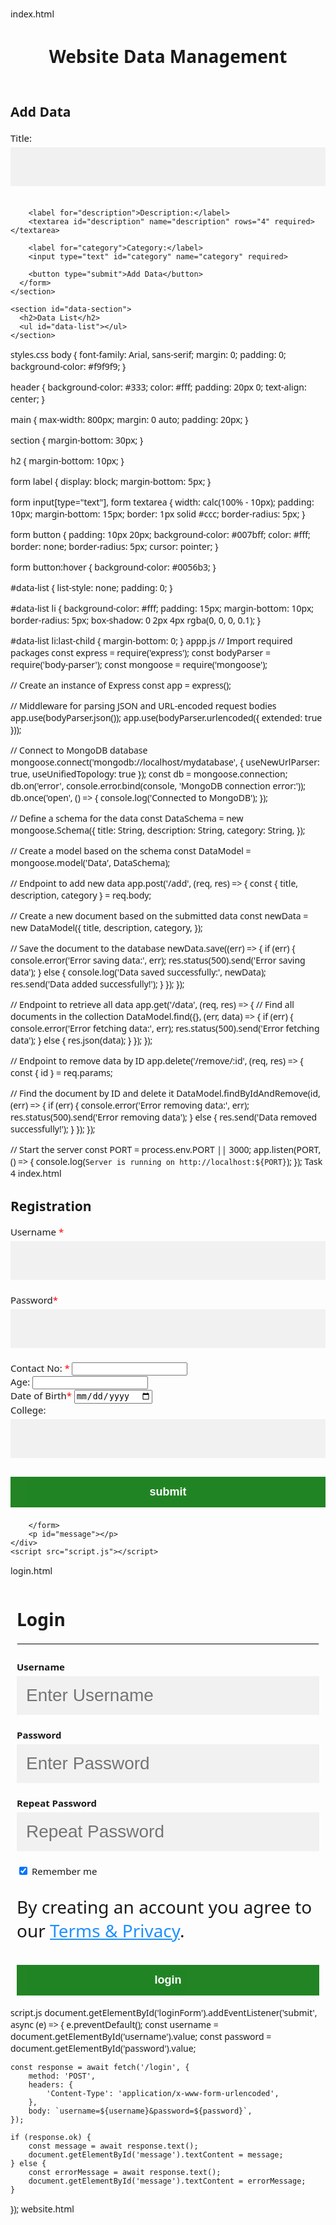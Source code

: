 index.html
<!DOCTYPE html>
<html lang="en">
<head>
  <meta charset="UTF-8">
  <meta name="viewport" content="width=device-width, initial-scale=1.0">
  <title>Website Data Management</title>
  <link rel="stylesheet" href="styles.css">
</head>
<body>
  <header>
    <h1>Website Data Management</h1>
  </header>
  
  <main>
    <section id="add-section">
      <h2>Add Data</h2>
      <form id="add-form">
        <label for="title">Title:</label>
        <input type="text" id="title" name="title" required>
        
        <label for="description">Description:</label>
        <textarea id="description" name="description" rows="4" required></textarea>
        
        <label for="category">Category:</label>
        <input type="text" id="category" name="category" required>
        
        <button type="submit">Add Data</button>
      </form>
    </section>
    
    <section id="data-section">
      <h2>Data List</h2>
      <ul id="data-list"></ul>
    </section>
  </main>

  <script src="https://unpkg.com/axios/dist/axios.min.js"></script>
  <script src="scripts.js"></script>
</body>
</html>
styles.css
body {
  font-family: Arial, sans-serif;
  margin: 0;
  padding: 0;
  background-color: #f9f9f9;
}

header {
  background-color: #333;
  color: #fff;
  padding: 20px 0;
  text-align: center;
}

main {
  max-width: 800px;
  margin: 0 auto;
  padding: 20px;
}

section {
  margin-bottom: 30px;
}

h2 {
  margin-bottom: 10px;
}

form label {
  display: block;
  margin-bottom: 5px;
}

form input[type="text"],
form textarea {
  width: calc(100% - 10px);
  padding: 10px;
  margin-bottom: 15px;
  border: 1px solid #ccc;
  border-radius: 5px;
}

form button {
  padding: 10px 20px;
  background-color: #007bff;
  color: #fff;
  border: none;
  border-radius: 5px;
  cursor: pointer;
}

form button:hover {
  background-color: #0056b3;
}

#data-list {
  list-style: none;
  padding: 0;
}

#data-list li {
  background-color: #fff;
  padding: 15px;
  margin-bottom: 10px;
  border-radius: 5px;
  box-shadow: 0 2px 4px rgba(0, 0, 0, 0.1);
}

#data-list li:last-child {
  margin-bottom: 0;
}
appp.js
// Import required packages
const express = require('express');
const bodyParser = require('body-parser');
const mongoose = require('mongoose');

// Create an instance of Express
const app = express();

// Middleware for parsing JSON and URL-encoded request bodies
app.use(bodyParser.json());
app.use(bodyParser.urlencoded({ extended: true }));

// Connect to MongoDB database
mongoose.connect('mongodb://localhost/mydatabase', { useNewUrlParser: true, useUnifiedTopology: true });
const db = mongoose.connection;
db.on('error', console.error.bind(console, 'MongoDB connection error:'));
db.once('open', () => {
  console.log('Connected to MongoDB');
});

// Define a schema for the data
const DataSchema = new mongoose.Schema({
  title: String,
  description: String,
  category: String,
});

// Create a model based on the schema
const DataModel = mongoose.model('Data', DataSchema);

// Endpoint to add new data
app.post('/add', (req, res) => {
  const { title, description, category } = req.body;
  
  // Create a new document based on the submitted data
  const newData = new DataModel({
    title,
    description,
    category,
  });

  // Save the document to the database
  newData.save((err) => {
    if (err) {
      console.error('Error saving data:', err);
      res.status(500).send('Error saving data');
    } else {
      console.log('Data saved successfully:', newData);
      res.send('Data added successfully!');
    }
  });
});

// Endpoint to retrieve all data
app.get('/data', (req, res) => {
  // Find all documents in the collection
  DataModel.find({}, (err, data) => {
    if (err) {
      console.error('Error fetching data:', err);
      res.status(500).send('Error fetching data');
    } else {
      res.json(data);
    }
  });
});

// Endpoint to remove data by ID
app.delete('/remove/:id', (req, res) => {
  const { id } = req.params;
  
  // Find the document by ID and delete it
  DataModel.findByIdAndRemove(id, (err) => {
    if (err) {
      console.error('Error removing data:', err);
      res.status(500).send('Error removing data');
    } else {
      res.send('Data removed successfully!');
    }
  });
});

// Start the server
const PORT = process.env.PORT || 3000;
app.listen(PORT, () => {
  console.log(`Server is running on http://localhost:${PORT}`);
});
Task 4
index.html
<!DOCTYPE html>
<html lang="en">

<head>
    <meta charset="UTF-8">
    <meta name="viewport" content="width=device-width, initial-scale=1.0">
    <title>Login Page</title>
    <link rel="stylesheet" href="style.css">
</head>

<body>
    <div class="container">
        <h2>Registration</h2>
        <form id="Sign-up Form">
            <div class="form-group">
                <label for="username">Username <span style="color: red;">*</span></label>
                <input type="text" id="username" name="username" required>
            </div>
            <div class="form-group">
                <label for="password">Password<span style="color: red;">*</span></label>
                <input type="password" id="password" name="password" required>
            </div>
            <div class="form-group">
                <label for="contact">Contact No: <span style="color: red;">*</span></label>
                <input type="tel" id="contact" name="contact">
            </div>
            <div class="form-group">
                <label for="age">Age:</label>
                <input type="number" id="age" name="age">
            </div>
            <div class="form-group">
                <label for="date">Date of Birth<span style="color: red;">*</span></label>
                <input type="date" id="dob" name="dob">
            </div>
            <div class="form-group">
                <label for="college">College:</label>
                <input type="text" id="college" name="college">
            </div>
            <button onclick="window.location.href='login.html'">submit</button>


        </form>
        <p id="message"></p>
    </div>
    <script src="script.js"></script>
</body>

</html>
login.html
<!DOCTYPE html>
<html>
<style>
    body {
        font-family: 'Segoe UI', Tahoma, Geneva, Verdana, sans-serif;
    }

    * {
        box-sizing: border-box
    }

    input[type=text],
    input[type=password] {
        width: 100%;
        font-size: 28px;
        padding: 15px;
        margin: 5px 0 22px 0;
        display: inline-block;
        border: none;
        background: #f1f1f1;
    }

    label {
        font-size: 15px;
    }

    input[type=text]:focus,
    input[type=password]:focus {
        background-color: #ddd;
        outline: none;
    }

    hr {
        border: 1px solid #f1f1f1;
        margin-bottom: 25px;
    }

    button {
        font-size: 18px;
        font-weight: bold;
        background-color: rgb(10, 119, 13);
        color: white;
        padding: 14px 20px;
        margin: 8px 0;
        border: none;
        cursor: pointer;
        width: 100%;
        opacity: 0.9;
    }

    button:hover {
        opacity: 1;
    }

    .formContainer {
        padding: 10px;
    }

    .formContainer p {
        font-size: 28px;
    }
</style>

<body>
    <form>
        <div class="formContainer">
            <h1>Login</h1>
            <hr>
            <label for="username"><b>Username</b></label>
            <input type="text" placeholder="Enter Username" name="username" required>
            <label for="password"><b>Password</b></label>
            <input type="password" placeholder="Enter Password" name="password" required>
            <label for="repeatPassword"><b>Repeat Password</b></label>
            <input type="password" placeholder="Repeat Password" name="repeatPassword" required>
            <label>
                <input type="checkbox" checked="checked" name="remember" style:"margin-bottom:15px"> Remember me
            </label>
            <p>By creating an account you agree to our <a href="#" style="color:dodgerblue">Terms & Privacy</a>.</p>
            <div>
                <button onclick="window.location.href='website.html'">login</button>
            </div>
        </div>
    </form>
</body>

</html>
script.js
document.getElementById('loginForm').addEventListener('submit', async (e) => {
    e.preventDefault();
    const username = document.getElementById('username').value;
    const password = document.getElementById('password').value;

    const response = await fetch('/login', {
        method: 'POST',
        headers: {
            'Content-Type': 'application/x-www-form-urlencoded',
        },
        body: `username=${username}&password=${password}`,
    });

    if (response.ok) {
        const message = await response.text();
        document.getElementById('message').textContent = message;
    } else {
        const errorMessage = await response.text();
        document.getElementById('message').textContent = errorMessage;
    }
});
website.html

<!DOCTYPE html>
<html lang="en">

<head>
    <meta charset="UTF-8">
    <meta http-equiv="X-UA-Compatible" content="IE=edge">
    <meta name="viewport" content="width=device-width, initial-scale=1.0">
    <title>Simple HTML HomePage</title>
    <link rel="stylesheet" href="https://cdnjs.cloudflare.com/ajax/libs/font-awesome/5.15.3/css/all.min.css">
    <style>
        @import url('https://fonts.googleapis.com/css2?family=Sriracha&display=swap');

        body {
            margin: 0;
            box-sizing: border-box;
        }

        /* CSS for header */
        .header {
            display: flex;
            justify-content: space-between;
            align-items: center;
            background-color: #f5f5f5;
        }

        .header .logo {
            font-size: 25px;
            font-family: 'Sriracha', cursive;
            color: #000;
            text-decoration: none;
            margin-left: 30px;
        }

        .nav-items {
            display: flex;
            justify-content: space-around;
            align-items: center;
            background-color: #f5f5f5;
            margin-right: 20px;
        }

        .nav-items a {
            text-decoration: none;
            color: #000;
            padding: 35px 20px;
        }

        /* CSS for main element */
        .intro {
            display: flex;
            flex-direction: column;
            justify-content: center;
            align-items: center;
            width: 100%;
            height: 520px;
            background: linear-gradient(to bottom, rgba(0, 0, 0, 0.5) 0%, rgba(0, 0, 0, 0.5) 100%), url("https://images.unsplash.com/photo-1587620962725-abab7fe55159?ixlib=rb-1.2.1&ixid=MnwxMjA3fDB8MHxwaG90by1wYWdlfHx8fGVufDB8fHx8&auto=format&fit=crop&w=1031&q=80");
            background-size: cover;
            background-position: center;
            background-repeat: no-repeat;
        }

        .intro h1 {
            font-family: sans-serif;
            font-size: 60px;
            color: #fff;
            font-weight: bold;
            text-transform: uppercase;
            margin: 0;
        }

        .intro p {
            font-size: 20px;
            color: #d1d1d1;
            text-transform: uppercase;
            margin: 20px 0;
        }

        .intro button {
            background-color: #5edaf0;
            color: #000;
            padding: 10px 25px;
            border: none;
            border-radius: 5px;
            font-size: 20px;
            font-weight: bold;
            cursor: pointer;
            box-shadow: 0px 0px 20px rgba(255, 255, 255, 0.4)
        }

        .achievements {
            display: flex;
            justify-content: space-around;
            align-items: center;
            padding: 40px 80px;
        }

        .achievements .work {
            display: flex;
            flex-direction: column;
            justify-content: center;
            align-items: center;
            padding: 0 40px;
        }

        .achievements .work i {
            width: fit-content;
            font-size: 50px;
            color: #333333;
            border-radius: 50%;
            border: 2px solid #333333;
            padding: 12px;
        }

        .achievements .work .work-heading {
            font-size: 20px;
            color: #333333;
            text-transform: uppercase;
            margin: 10px 0;
        }

        .achievements .work .work-text {
            font-size: 15px;
            color: #585858;
            margin: 10px 0;
        }

        .about-me {
            display: flex;
            justify-content: center;
            align-items: center;
            padding: 40px 80px;
            border-top: 2px solid #eeeeee;
        }

        .about-me img {
            width: 500px;
            max-width: 100%;
            height: auto;
            border-radius: 10px;
        }

        .about-me-text h2 {
            font-size: 30px;
            color: #333333;
            text-transform: uppercase;
            margin: 0;
        }

        .about-me-text p {
            font-size: 15px;
            color: #585858;
            margin: 10px 0;
        }

        /* CSS for footer */
        .footer {
            display: flex;
            justify-content: space-between;
            align-items: center;
            background-color: #302f49;
            padding: 40px 80px;
        }

        .footer .copy {
            color: #fff;
        }

        .bottom-links {
            display: flex;
            justify-content: space-around;
            align-items: center;
            padding: 40px 0;
        }

        .bottom-links .links {
            display: flex;
            flex-direction: column;
            justify-content: center;
            align-items: center;
            padding: 0 40px;
        }

        .bottom-links .links span {
            font-size: 20px;
            color: #fff;
            text-transform: uppercase;
            margin: 10px 0;
        }

        .bottom-links .links a {
            text-decoration: none;
            color: #a1a1a1;
            padding: 10px 20px;
        }
    </style>
</head>

<body>
    <header class="header">
        <a href="#" class="logo">Developer</a>
        <nav class="nav-items">
            <a href="#">Home</a>
            <a href="#">About</a>
            <a href="#">Contact</a>
        </nav>
    </header>
    <main>
        <div class="intro">
            <h1>A Web Developer</h1>
            <p>I am a web developer and I love to create websites.</p>
            <button>Learn More</button>
        </div>
        <div class="achievements">
            <div class="work">
                <i class="fas fa-atom"></i>
                <p class="work-heading">Projects</p>
                <p class="work-text">I have worked on many projects and I am very proud of them. I am a very good
                    developer and I am always looking for new projects.</p>
            </div>
            <div class="work">
                <i class="fas fa-skiing"></i>
                <p class="work-heading">Skills</p>
                <p class="work-text">I have a lot of skills and I am very good at them. I am very good at programming
                    and I am always looking for new skills.</p>
            </div>
            <div class="work">
                <i class="fas fa-ethernet"></i>
                <p class="work-heading">Network</p>
                <p class="work-text">I have a lot of network skills and I am very good at them. I am very good at
                    networking and I am always looking for new network skills.</p>
            </div>
        </div>
        <div class="about-me">
            <div class="about-me-text">
                <h2>About Me</h2>
                <p>I am a web developer and I love to create websites. I am a very good developer and I am always
                    looking for new projects. I am a very good developer and I am always looking for new projects.</p>
            </div>
            <img src="https://images.unsplash.com/photo-1596495578065-6e0763fa1178?ixlib=rb-1.2.1&ixid=MnwxMjA3fDB8MHxwaG90by1wYWdlfHx8fGVufDB8fHx8&auto=format&fit=crop&w=871&q=80"
                alt="me">
        </div>
    </main>
    <footer class="footer">
        <div class="copy">&copy; 2024 Developer</div>
        <div class="bottom-links">
            <div class="links">
                <span>More Info</span>
                <a href="#">Home</a>
                <a href="#">About</a>
                <a href="#">Contact</a>
            </div>
            <div class="links">
                <span>Social Links</span>
                <a href="#"><i class="fab fa-facebook"></i></a>
                <a href="#"><i class="fab fa-twitter"></i></a>
                <a href="#"><i class="fab fa-instagram"></i></a>
            </div>
        </div>
    </footer>
</body>

</html>

<!DOCTYPE html>
<html lang="en">

<head>
    <meta charset="UTF-8">
    <meta http-equiv="X-UA-Compatible" content="IE=edge">
    <meta name="viewport" content="width=device-width, initial-scale=1.0">
    <title>Simple HTML HomePage</title>
    <link rel="stylesheet" href="https://cdnjs.cloudflare.com/ajax/libs/font-awesome/5.15.3/css/all.min.css">
    <style>
        @import url('https://fonts.googleapis.com/css2?family=Sriracha&display=swap');

        body {
            margin: 0;
            box-sizing: border-box;
        }

        /* CSS for header */
        .header {
            display: flex;
            justify-content: space-between;
            align-items: center;
            background-color: #f5f5f5;
        }

        .header .logo {
            font-size: 25px;
            font-family: 'Sriracha', cursive;
            color: #000;
            text-decoration: none;
            margin-left: 30px;
        }

        .nav-items {
            display: flex;
            justify-content: space-around;
            align-items: center;
            background-color: #f5f5f5;
            margin-right: 20px;
        }

        .nav-items a {
            text-decoration: none;
            color: #000;
            padding: 35px 20px;
        }

        /* CSS for main element */
        .intro {
            display: flex;
            flex-direction: column;
            justify-content: center;
            align-items: center;
            width: 100%;
            height: 520px;
            background: linear-gradient(to bottom, rgba(0, 0, 0, 0.5) 0%, rgba(0, 0, 0, 0.5) 100%), url("https://images.unsplash.com/photo-1587620962725-abab7fe55159?ixlib=rb-1.2.1&ixid=MnwxMjA3fDB8MHxwaG90by1wYWdlfHx8fGVufDB8fHx8&auto=format&fit=crop&w=1031&q=80");
            background-size: cover;
            background-position: center;
            background-repeat: no-repeat;
        }

        .intro h1 {
            font-family: sans-serif;
            font-size: 60px;
            color: #fff;
            font-weight: bold;
            text-transform: uppercase;
            margin: 0;
        }

        .intro p {
            font-size: 20px;
            color: #d1d1d1;
            text-transform: uppercase;
            margin: 20px 0;
        }

        .intro button {
            background-color: #5edaf0;
            color: #000;
            padding: 10px 25px;
            border: none;
            border-radius: 5px;
            font-size: 20px;
            font-weight: bold;
            cursor: pointer;
            box-shadow: 0px 0px 20px rgba(255, 255, 255, 0.4)
        }

        .achievements {
            display: flex;
            justify-content: space-around;
            align-items: center;
            padding: 40px 80px;
        }

        .achievements .work {
            display: flex;
            flex-direction: column;
            justify-content: center;
            align-items: center;
            padding: 0 40px;
        }

        .achievements .work i {
            width: fit-content;
            font-size: 50px;
            color: #333333;
            border-radius: 50%;
            border: 2px solid #333333;
            padding: 12px;
        }

        .achievements .work .work-heading {
            font-size: 20px;
            color: #333333;
            text-transform: uppercase;
            margin: 10px 0;
        }

        .achievements .work .work-text {
            font-size: 15px;
            color: #585858;
            margin: 10px 0;
        }

        .about-me {
            display: flex;
            justify-content: center;
            align-items: center;
            padding: 40px 80px;
            border-top: 2px solid #eeeeee;
        }

        .about-me img {
            width: 500px;
            max-width: 100%;
            height: auto;
            border-radius: 10px;
        }

        .about-me-text h2 {
            font-size: 30px;
            color: #333333;
            text-transform: uppercase;
            margin: 0;
        }

        .about-me-text p {
            font-size: 15px;
            color: #585858;
            margin: 10px 0;
        }

        /* CSS for footer */
        .footer {
            display: flex;
            justify-content: space-between;
            align-items: center;
            background-color: #302f49;
            padding: 40px 80px;
        }

        .footer .copy {
            color: #fff;
        }

        .bottom-links {
            display: flex;
            justify-content: space-around;
            align-items: center;
            padding: 40px 0;
        }

        .bottom-links .links {
            display: flex;
            flex-direction: column;
            justify-content: center;
            align-items: center;
            padding: 0 40px;
        }

        .bottom-links .links span {
            font-size: 20px;
            color: #fff;
            text-transform: uppercase;
            margin: 10px 0;
        }

        .bottom-links .links a {
            text-decoration: none;
            color: #a1a1a1;
            padding: 10px 20px;
        }
    </style>
</head>

<body>
    <header class="header">
        <a href="#" class="logo">Developer</a>
        <nav class="nav-items">
            <a href="#">Home</a>
            <a href="#">About</a>
            <a href="#">Contact</a>
        </nav>
    </header>
    <main>
        <div class="intro">
            <h1>A Web Developer</h1>
            <p>I am a web developer and I love to create websites.</p>
            <button>Learn More</button>
        </div>
        <div class="achievements">
            <div class="work">
                <i class="fas fa-atom"></i>
                <p class="work-heading">Projects</p>
                <p class="work-text">I have worked on many projects and I am very proud of them. I am a very good
                    developer and I am always looking for new projects.</p>
            </div>
            <div class="work">
                <i class="fas fa-skiing"></i>
                <p class="work-heading">Skills</p>
                <p class="work-text">I have a lot of skills and I am very good at them. I am very good at programming
                    and I am always looking for new skills.</p>
            </div>
            <div class="work">
                <i class="fas fa-ethernet"></i>
                <p class="work-heading">Network</p>
                <p class="work-text">I have a lot of network skills and I am very good at them. I am very good at
                    networking and I am always looking for new network skills.</p>
            </div>
        </div>
        <div class="about-me">
            <div class="about-me-text">
                <h2>About Me</h2>
                <p>I am a web developer and I love to create websites. I am a very good developer and I am always
                    looking for new projects. I am a very good developer and I am always looking for new projects.</p>
            </div>
            <img src="https://images.unsplash.com/photo-1596495578065-6e0763fa1178?ixlib=rb-1.2.1&ixid=MnwxMjA3fDB8MHxwaG90by1wYWdlfHx8fGVufDB8fHx8&auto=format&fit=crop&w=871&q=80"
                alt="me">
        </div>
    </main>
    <footer class="footer">
        <div class="copy">&copy; 2024 Developer</div>
        <div class="bottom-links">
            <div class="links">
                <span>More Info</span>
                <a href="#">Home</a>
                <a href="#">About</a>
                <a href="#">Contact</a>
            </div>
            <div class="links">
                <span>Social Links</span>
                <a href="#"><i class="fab fa-facebook"></i></a>
                <a href="#"><i class="fab fa-twitter"></i></a>
                <a href="#"><i class="fab fa-instagram"></i></a>
            </div>
        </div>
    </footer>
</body>
server.js

const express = require('express');
const app = express();
const PORT = 4000;

// Middleware
app.use(express.urlencoded({ extended: true }));
app.use(express.static('public'));

// Routes
app.get('/', (req, res) => {
    res.sendFile(__dirname + '/index.html');
});

app.post('/login', (req, res) => {
    const { username, password } = req.body;
    // Here you would check the username and password against your database
    // For demonstration, let's assume username is 'admin' and password is 'password'
    if (username === 'admin' && password === 'password') {
        res.send('Login successful!');
    } else {
        res.status(401).send('Invalid username or password');
    }
});

// Start server
app.listen(PORT, () => {
    console.log(`Server is running on http://localhost:${PORT}`);
});

</html>
